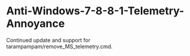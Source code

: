 # Anti-Windows-7-8-8-1-Telemetry-Annoyance
Continued update and support for tarampampam/remove_MS_telemetry.cmd. 

